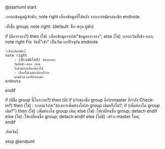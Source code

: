 @startuml
start

:กรอกข้อมูลผู้เข้าพัก;
note right 
    เลือกข้อมูลที่ได้หลัง
    จากการสมัครสมาชิก
endnote

:ตั้งชื่อ group;
note right: (default: ชื่อ-สกุล ผู้พัก)

if (มีการจอง?) then (ใช่)
    :เลือกข้อมูลจาก\n"ข้อมูลการจอง";
else (ไม่)
    :กรอกวันที่เข้า-ออก;
    note right
        Fix วันที่"เข้า"
        เป็นวันเวลาปัจจุบัน
    endnote

    :เลือกห้องพัก|
    note right
        - (disabled) ต้องกรอก
        วันที่เข้า-ออก ก่อน
        จึงสามารถเลือกห้องได้
        - เลือกได้เฉพาะห้องที่ว่าง
        ตามช่วงเวลาที่กรอกมา
    endnote

endif
  
if (มีชื่อ group นี้ในระบบ?) then (มี)
    if (เจ้าของชื่อ group คือ\nmaster ที่กำลัง Check-in?) then (ใช่)
        :         ระบบแจ้ง\n"ต้องการเพิ่มห้องใน\n group เดิมหรือไม่?;
        if (เพิ่มห้องใน group เดิม?") then (ใช่)
        :เพิ่มห้องใน group เดิม;
        else (ไม่)
            :ให้เปลี่ยนชื่อ group;
            detach
        endif
    else (ไม่)
        :ให้เปลี่ยนชื่อ group;
        detach
    endif
else (ไม่มี)
    :สร้าง master ใหม่;    
endif

:คิดเงิน|

stop
@enduml